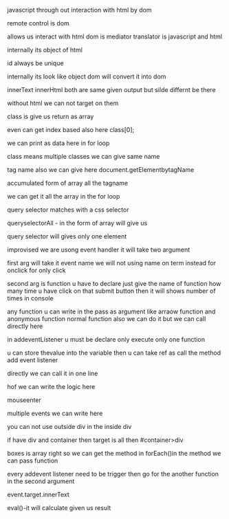 javascript through out interaction with html by dom 

remote control is dom

allows us interact with html
dom is mediator 
translator is javascript and html 

internally its object of html


id always be unique


internally its look like object dom will convert it into dom 

innerText
innerHtml both are same given output but silde differnt be there

without html we can not target on them 


class is give us return as array 

even can get index based also here 
class[0];

we can print as data here in for loop

class means multiple classes we can give same name

tag name also we can give here document.getElementbytagName

accumulated form of array all the tagname

we can get it all the array in the for loop

query selector matches with a css selector 

queryselectorAll - in the form of array will give us 


query selector will gives only one element


improvised we are usong event handler it will take two argument 

first arg will take it event name we will not using name on term instead for onclick for only click 

second arg is function u have to declare just give the name of function how many time u have click on that submit button then it will shows number of times in console


any function u can write in the pass as argument like arraow function and anonymous function normal function also we can do it but we can call directly here 

in addeventListener u must be declare only 
 execute only one function

 u can store thevalue into the variable then u can take ref as call the method add event listener 

 directly we can call it in one line


hof we can write the logic here

mouseenter 

multiple events we can write here

you can not use outside div in the inside div 


if have div and container then target is all then #container>div 

boxes is array right so we can get the method in forEach()in the method we can pass function

every addevent listener need to be trigger then go for the another function in the second argument

event.target.innerText


eval()-it will calculate given us result 

